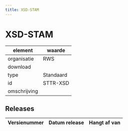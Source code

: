 ```yaml
---
title: XSD-STAM
---
```


# XSD-STAM

|element|waarde|
|-----|------|
| organisatie  |RWS|
| download  | [](<>)|
| type  |Standaard|
| id  |STTR-XSD|
| omschrijving  ||

## Releases

|Versienummer|Datum release|Hangt af van
|-------|-------|-----|

